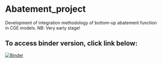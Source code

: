 # Abatement_project
Development of integration methodology of bottom-up abatement function in CGE models. NB: Very early stage!

## To access binder version, click link below:

[![Binder](https://mybinder.org/badge_logo.svg)](https://mybinder.org/v2/gh/ChampionApe/Abatement_project/master?urlpath=lab)
